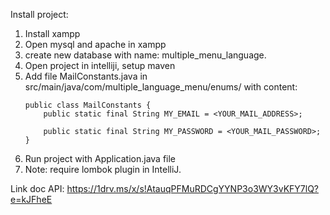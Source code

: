 Install project:
1. Install xampp
2. Open mysql and apache in xampp
3. create new database with name: multiple_menu_language.
4. Open project in intelliji, setup maven
5. Add file MailConstants.java in src/main/java/com/multiple_language_menu/enums/ with content:
    ````
   public class MailConstants {
        public static final String MY_EMAIL = <YOUR_MAIL_ADDRESS>;
    
        public static final String MY_PASSWORD = <YOUR_MAIL_PASSWORD>;
    }
6. Run project with Application.java file
7. Note: require lombok plugin in IntelliJ.

Link doc API: https://1drv.ms/x/s!AtauqPFMuRDCgYYNP3o3WY3vKFY7lQ?e=kJFheE


